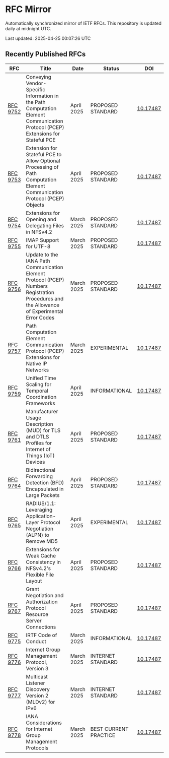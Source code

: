 # RFC Mirror

Automatically synchronized mirror of IETF RFCs. This repository is updated daily at midnight UTC.

Last updated: 2025-04-25 00:07:26 UTC

## Recently Published RFCs

| RFC | Title | Date | Status | DOI |
|-----|-------|------|--------|-----|
| [RFC 9752](rfcs/rfc9752.txt) | Conveying Vendor-Specific Information in the Path Computation Element Communication Protocol (PCEP) Extensions for Stateful PCE | April 2025 | PROPOSED STANDARD | [10.17487](https://doi.org/10.17487/RFC9752) |
| [RFC 9753](rfcs/rfc9753.txt) | Extension for Stateful PCE to Allow Optional Processing of Path Computation Element Communication Protocol (PCEP) Objects | April 2025 | PROPOSED STANDARD | [10.17487](https://doi.org/10.17487/RFC9753) |
| [RFC 9754](rfcs/rfc9754.txt) | Extensions for Opening and Delegating Files in NFSv4.2 | March 2025 | PROPOSED STANDARD | [10.17487](https://doi.org/10.17487/RFC9754) |
| [RFC 9755](rfcs/rfc9755.txt) | IMAP Support for UTF-8 | March 2025 | PROPOSED STANDARD | [10.17487](https://doi.org/10.17487/RFC9755) |
| [RFC 9756](rfcs/rfc9756.txt) | Update to the IANA Path Communication Element Protocol (PCEP) Numbers Registration Procedures and the Allowance of Experimental Error Codes | March 2025 | PROPOSED STANDARD | [10.17487](https://doi.org/10.17487/RFC9756) |
| [RFC 9757](rfcs/rfc9757.txt) | Path Computation Element Communication Protocol (PCEP) Extensions for Native IP Networks | March 2025 | EXPERIMENTAL | [10.17487](https://doi.org/10.17487/RFC9757) |
| [RFC 9759](rfcs/rfc9759.txt) | Unified Time Scaling for Temporal Coordination Frameworks | April 2025 | INFORMATIONAL | [10.17487](https://doi.org/10.17487/RFC9759) |
| [RFC 9761](rfcs/rfc9761.txt) | Manufacturer Usage Description (MUD) for TLS and DTLS Profiles for Internet of Things (IoT) Devices | April 2025 | PROPOSED STANDARD | [10.17487](https://doi.org/10.17487/RFC9761) |
| [RFC 9764](rfcs/rfc9764.txt) | Bidirectional Forwarding Detection (BFD) Encapsulated in Large Packets | April 2025 | PROPOSED STANDARD | [10.17487](https://doi.org/10.17487/RFC9764) |
| [RFC 9765](rfcs/rfc9765.txt) | RADIUS/1.1: Leveraging Application-Layer Protocol Negotiation (ALPN) to Remove MD5 | April 2025 | EXPERIMENTAL | [10.17487](https://doi.org/10.17487/RFC9765) |
| [RFC 9766](rfcs/rfc9766.txt) | Extensions for Weak Cache Consistency in NFSv4.2's Flexible File Layout | April 2025 | PROPOSED STANDARD | [10.17487](https://doi.org/10.17487/RFC9766) |
| [RFC 9767](rfcs/rfc9767.txt) | Grant Negotiation and Authorization Protocol Resource Server Connections | April 2025 | PROPOSED STANDARD | [10.17487](https://doi.org/10.17487/RFC9767) |
| [RFC 9775](rfcs/rfc9775.txt) | IRTF Code of Conduct | March 2025 | INFORMATIONAL | [10.17487](https://doi.org/10.17487/RFC9775) |
| [RFC 9776](rfcs/rfc9776.txt) | Internet Group Management Protocol, Version 3 | March 2025 | INTERNET STANDARD | [10.17487](https://doi.org/10.17487/RFC9776) |
| [RFC 9777](rfcs/rfc9777.txt) | Multicast Listener Discovery Version 2 (MLDv2) for IPv6 | March 2025 | INTERNET STANDARD | [10.17487](https://doi.org/10.17487/RFC9777) |
| [RFC 9778](rfcs/rfc9778.txt) | IANA Considerations for Internet Group Management Protocols | March 2025 | BEST CURRENT PRACTICE | [10.17487](https://doi.org/10.17487/RFC9778) |
